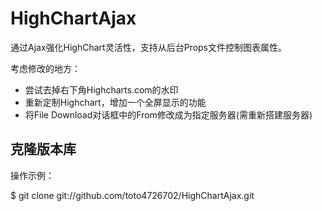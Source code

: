 HighChartAjax
=============

通过Ajax强化HighChart灵活性，支持从后台Props文件控制图表属性。


  考虑修改的地方：
  + 尝试去掉右下角Highcharts.com的水印
  + 重新定制Highchart，增加一个全屏显示的功能
  + 将File Download对话框中的From修改成为指定服务器(需重新搭建服务器)


## 克隆版本库

操作示例：

$ git clone git://github.com/toto4726702/HighChartAjax.git
